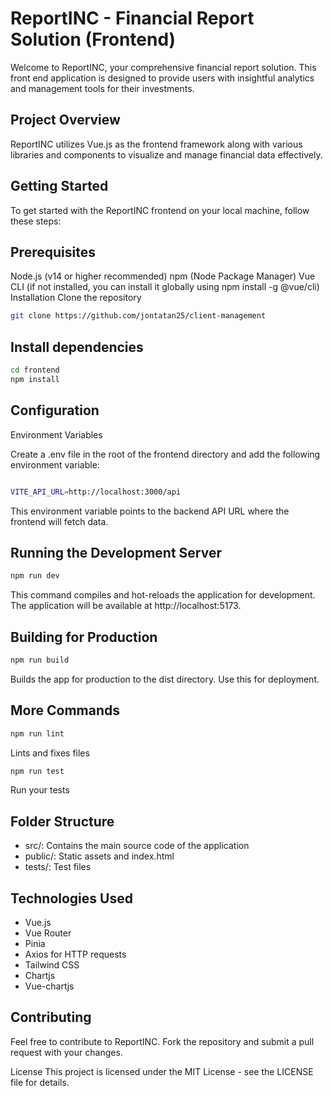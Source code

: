 # ReportINC - Financial Report Solution (Frontend)
Welcome to ReportINC, your comprehensive financial report solution. This front end application is designed to provide users with insightful analytics and management tools for their investments.

## Project Overview
ReportINC utilizes Vue.js as the frontend framework along with various libraries and components to visualize and manage financial data effectively.

## Getting Started
To get started with the ReportINC frontend on your local machine, follow these steps:

## Prerequisites
Node.js (v14 or higher recommended)
npm (Node Package Manager)
Vue CLI (if not installed, you can install it globally using npm install -g @vue/cli)
Installation
Clone the repository

```bash
git clone https://github.com/jontatan25/client-management
```
## Install dependencies

```bash
cd frontend
npm install
```
## Configuration
Environment Variables

Create a .env file in the root of the frontend directory and add the following environment variable:

```bash

VITE_API_URL=http://localhost:3000/api
```
This environment variable points to the backend API URL where the frontend will fetch data.

## Running the Development Server
```bash
npm run dev
```
This command compiles and hot-reloads the application for development. The application will be available at http://localhost:5173.

## Building for Production
```bash
npm run build
```
Builds the app for production to the dist directory. Use this for deployment.

## More Commands
```bash
npm run lint
```
Lints and fixes files

```bash
npm run test
```
Run your tests

## Folder Structure
- src/: Contains the main source code of the application
- public/: Static assets and index.html
- tests/: Test files
## Technologies Used
- Vue.js
- Vue Router
- Pinia
- Axios for HTTP requests
- Tailwind CSS
- Chartjs
- Vue-chartjs

## Contributing
Feel free to contribute to ReportINC. Fork the repository and submit a pull request with your changes.

License
This project is licensed under the MIT License - see the LICENSE file for details.
